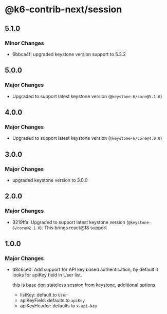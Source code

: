 # @k6-contrib-next/session

## 5.1.0

### Minor Changes

- 6bbca4f: upgraded keystone version support to 5.3.2

## 5.0.0

### Major Changes

- Upgraded to support latest keystone version (`@keystone-6/core@5.1.0`)

## 4.0.0

### Major Changes

- Upgraded to support latest keystone version (`@keystone-6/core@4.0.0`)

## 3.0.0

### Major Changes

- upgraded keystone version to 3.0.0

## 2.0.0

### Major Changes

- 3219ffa: Upgraded to support latest keystone version (`@keystone-6/core@2.1.0`). This brings react@18 support

## 1.0.0

### Major Changes

- d8c6ce0: Add support for API key based authentication, by default it looks for apiKey field in User list.

  this is base don stateless session from keystone, additional options

  - listKey: default to `User`
  - apiKeyField: defaults to `apiKey`
  - apiKeyHeader: defaults to `x-api-key`
